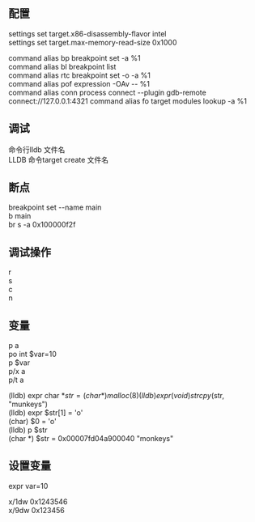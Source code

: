 ## 配置  
settings set target.x86-disassembly-flavor intel  
settings set target.max-memory-read-size 0x1000  
  
command alias bp breakpoint set -a %1  
command alias bl breakpoint list  
command alias rtc breakpoint set -o -a %1  
command alias pof expression -OAv -- %1  
command alias conn process connect --plugin gdb-remote connect://127.0.0.1:4321 command alias fo target modules lookup -a %1  

## 调试  
命令行lldb 文件名  
LLDB 命令target create 文件名  
  
## 断点  
breakpoint set --name main  
b main  
br s -a 0x100000f2f  
  
  
## 调试操作  
r  
s  
c  
n  
  
## 变量  
p a  
po int $var=10  
p $var  
p/x a  
p/t a  

(lldb) expr char *$str = (char *)malloc(8)  
(lldb) expr (void)strcpy($str, "munkeys")  
(lldb) expr $str[1] = 'o'  
(char) $0 = 'o'  
(lldb) p $str  
(char *) $str = 0x00007fd04a900040 "monkeys"  

  
## 设置变量  
expr var=10  
  
x/1dw 0x1243546  
x/9dw 0x123456  
  
